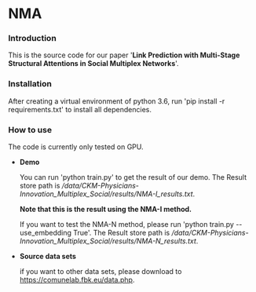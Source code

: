 # NMA
### Introduction
This is the source code for our paper '**Link Prediction with Multi-Stage Structural Attentions in Social Multiplex Networks**'.
### Installation
After creating a virtual environment of python 3.6, run 'pip install -r requirements.txt' to install all dependencies.
### How to use
The code is currently only tested on GPU.

* **Demo**  

     You can run 'python train.py' to get the result of our demo. The Result store path is */data/CKM-Physicians-Innovation_Multiplex_Social/results/NMA-I_results.txt*.  
     
     **Note that this is the result using the NMA-I method.** 
     
     If you want to test the NMA-N method, please run 'python train.py --use_embedding True'. The Result store path is */data/CKM-Physicians-Innovation_Multiplex_Social/results/NMA-N_results.txt*.
     
* **Source data sets**  

     if you want to other data sets, please download to https://comunelab.fbk.eu/data.php.

